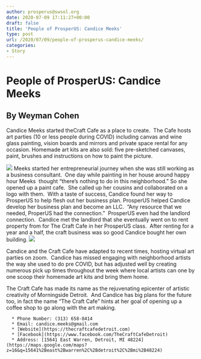 ```yaml
---
author: prosperus@swsol.org
date: 2020-07-09 17:11:27+00:00
draft: false
title: 'People of ProsperUS: Candice Meeks'
type: post
url: /2020/07/09/people-of-prosperus-candice-meeks/
categories:
- Story
---
```


# People of ProsperUS: Candice Meeks




## By Weyman Cohen


Candice Meeks started theCraft Cafe as a place to create.  The Cafe hosts art parties (10 or less people during COVID) including canvas and wine glass painting, vision boards and mirrors and private space rental for any occasion. Homemade art kits are also sold: five pre-sketched canvases, paint, brushes and instructions on how to paint the picture.  

![](http://www.prosperusdetroit.org/wp-content/uploads/2020/07/fullsizeoutput_1b2-300x250.jpeg)
Meeks started her entrepreneurial journey when she was still working as a business consultant.  One day while painting in her house around happy hour Meeks  thought “there’s nothing to do in this neighborhood.” So she opened up a paint cafe.  She called up her cousins and collaborated on a logo with them.  With a taste of success, Candice found her way to ProsperUS to help flesh out her business plan. ProsperUS helped Candice develop her business plan and become an LLC.  “Any resource that we needed, ProperUS had the connection.”  ProsperUS even had the landlord connection.  Candice met the landlord that she eventually went on to rent property from for The Craft Cafe in her ProsperUS class.  After renting for a year and a half, the craft business was so good Candice bought her own building. ![](http://www.prosperusdetroit.org/wp-content/uploads/2020/07/fullsizeoutput_1b1-300x162.jpeg)
  

Candice and the Craft Cafe have adapted to recent times, hosting virtual art parties on zoom.  Candice has missed engaging with neighborhood artists the way she used to do pre COVID, but has adjusted well by creating numerous pick up times throughout the week where local artists can one by one scoop their homemade art kits and bring them home.   

The Craft Cafe has made its name as the rejuvenating epicenter of artistic creativity of Morningside Detroit.  And Candice has big plans for the future too, in fact the name “The Craft Cafe” hints at her goal of opening up a coffee shop to go along with the art making.



 	  * Phone Number: (313) 658-8414
 	  * Email: candice.meeks@gmail.com
 	  * [Website](https://thecraftcafedetroit.com)
 	  * [Facebook](https://www.facebook.com/TheCraftCafeDetroit)
 	  * Address: [15641 East Warren, Detroit, MI 48224](https://maps.google.com/maps?z=16&q=15641%2Beast%2Bwarren%2C%2Bdetroit%2C%2Bmi%2B48224)

